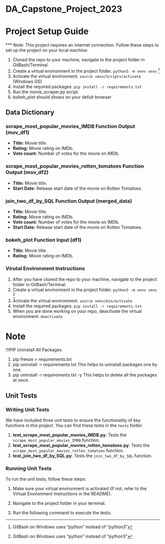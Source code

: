 # DA_Capstone_Project_2023

# Project Setup Guide

\*\*\* Note: This project requires an internet connection.
Follow these steps to set up the project on your local machine:

1. Cloned the repo to your machine, navigate to the project
   folder in GitBash/Terminal.
2. Create a virtual environment in the project folder. `python3 -m venv venv` [^1]
3. Activate the virtual environment. `source venv/Scripts/activate` (Windows OS)
4. Install the required packages. `pip install -r requirements.txt`
5. Run the movie_scraper.py script.
6. bokeh_plot should shows on your defult browser

## Data Dictionary

### scrape_most_popular_movies_IMDB Function Output (mov_df1)

- **Title:** Movie title.
- **Rating:** Movie rating on IMDb.
- **Vote count:** Number of votes for the movie on IMDb.

### scrape_most_popular_movies_rotten_tomatoes Function Output (mov_df2)

- **Title:** Movie title.
- **Start Date:** Release start date of the movie on Rotten Tomatoes.

### join_two_df_by_SQL Function Output (merged_data)

- **Title:** Movie title.
- **Rating:** Movie rating on IMDb.
- **Vote count:** Number of votes for the movie on IMDb.
- **Start Date:** Release start date of the movie on Rotten Tomatoes.

### bokeh_plot Function Input (df1)

- **Title:** Movie title.
- **Rating:** Movie rating on IMDb.

### Virutal Environment Instructions

1. After you have cloned the repo to your machine, navigate to the project
   folder in GitBash/Terminal.
1. Create a virtual environment in the project folder. `python3 -m venv venv` [^1]
1. Activate the virtual environment. `source venv/bin/activate`
1. Install the required packages. `pip install -r requirements.txt`
1. When you are done working on your repo, deactivate the virtual environment.
   `deactivate`

[^1]: GitBash on Windows uses “python” instead of “python3”

# Note

!!!PIP Uninstall All Packages

1. pip freeze > requirements.txt
2. pip uninstall -r requirements.txt This helps to uninstall packages one by one.
3. pip uninstall -r requirements.txt -y This helps to delete all the packages at once.

## Unit Tests

### Writing Unit Tests

We have included three unit tests to ensure the functionality of key functions in this project. You can find these tests in the `tests` folder:

1. **test_scrape_most_popular_movies_IMDB.py**: Tests the `scrape_most_popular_movies_IMDB` function.
2. **test_scrape_most_popular_movies_rotten_tomatoes.py**: Tests the `scrape_most_popular_movies_rotten_tomatoes` function.
3. **test_join_two_df_by_SQL.py**: Tests the `join_two_df_by_SQL` function.

### Running Unit Tests

To run the unit tests, follow these steps:

1. Make sure your virtual environment is activated (if not, refer to the Virtual Environment Instructions in the README).

2. Navigate to the project folder in your terminal.

3. Run the following command to execute the tests:
